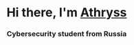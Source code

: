 <h1 align="center">Hi there, I'm <a href="https://daniilshat.ru/" target="_blank">Athryss</a> 
<h3 align="center">Cybersecurity student from Russia</h3>
